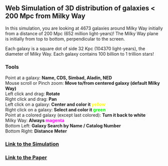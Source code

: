 ## Web Simulation of 3D distribution of galaxies < 200 Mpc from Milky Way

<p>In this simulation, you are looking at 4673 galaxies around Milky Way initially from a distance of 200 Mpc (652 million light-years)! The Milky Way plane is initially from top to bottom, perpendicular to the screen.</p>
<p>Each galaxy is a square dot of side 32 Kpc (104370 light-years), the diameter of Milky Way. Each galaxy contains 100 billion to 1 trillion stars!</p>

### Tools
<p>Point at a galaxy: <b>Name, CDS, Simbad, Aladin, NED</b><br>
Mouse scroll or Pinch zoom: <b>Move to/from centered galaxy (default Milky Way)</b><br>Left click and drag: <b>Rotate</b><br>Right click and drag: <b>Pan</b><br>
Left click on a galaxy: <b>Center and color it <span style='color:#ff0;'>yellow</span></b><br>
Right click on a galaxy: <b>Select and color it <span style='color:#0f0;'>green</span></b><br>
Point at a colored galaxy (except last colored): <b>Turn it back to white</b><br>
Milky Way: <b>Always <span style='color:#f0f;'>magenta</span></b><br>
Bottom Left: <b>Galaxy Search by Name / Catalog Number</b><br>
Bottom Right: <b>Distance Meter</b></p>

### [Link to the Simulation](https://riteshsingh.github.io/galaxies/)
### [Link to the Paper]([https://academic.oup.com/astrogeo/article-abstract/61/4/4.42/5873800](https://academic.oup.com/astrogeo/article/61/4/4.42/5873800?guestAccessKey=6181add7-4c8c-4055-bab4-87eaeefcecb6))
